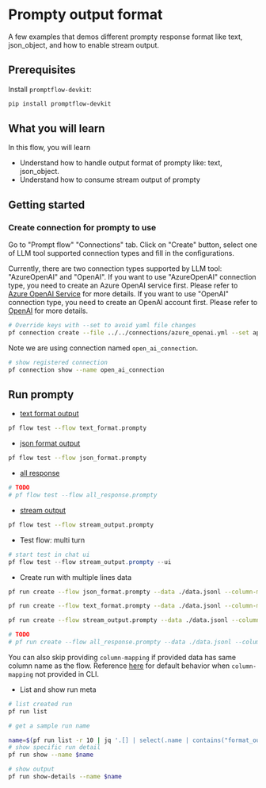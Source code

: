 # Prompty output format
A few examples that demos different prompty response format like text, json_object, and how to enable stream output.

## Prerequisites

Install `promptflow-devkit`:
```bash
pip install promptflow-devkit
```

## What you will learn

In this flow, you will learn
- Understand how to handle output format of prompty like: text, json_object.
- Understand how to consume stream output of prompty

## Getting started

### Create connection for prompty to use
Go to "Prompt flow" "Connections" tab. Click on "Create" button, select one of LLM tool supported connection types and fill in the configurations.

Currently, there are two connection types supported by LLM tool: "AzureOpenAI" and "OpenAI". If you want to use "AzureOpenAI" connection type, you need to create an Azure OpenAI service first. Please refer to [Azure OpenAI Service](https://azure.microsoft.com/en-us/products/cognitive-services/openai-service/) for more details. If you want to use "OpenAI" connection type, you need to create an OpenAI account first. Please refer to [OpenAI](https://platform.openai.com/) for more details.


```bash
# Override keys with --set to avoid yaml file changes
pf connection create --file ../../connections/azure_openai.yml --set api_key=<your_api_key> api_base=<your_api_base>
```

Note we are using connection named `open_ai_connection`.
```bash
# show registered connection
pf connection show --name open_ai_connection
```

## Run prompty

- [text format output](./text_format.prompty)
```bash
pf flow test --flow text_format.prompty
```

- [json format output](./json_format.prompty)
```bash
pf flow test --flow json_format.prompty
```

- [all response](./all_response.prompty)
```bash
# TODO
# pf flow test --flow all_response.prompty
```

- [stream output](./stream_output.prompty)
```bash
pf flow test --flow stream_output.prompty
```

- Test flow: multi turn
```powershell
# start test in chat ui
pf flow test --flow stream_output.prompty --ui
```

- Create run with multiple lines data
```bash
pf run create --flow json_format.prompty --data ./data.jsonl --column-mapping question='${data.question}' --stream

pf run create --flow text_format.prompty --data ./data.jsonl --column-mapping question='${data.question}' --stream

pf run create --flow stream_output.prompty --data ./data.jsonl --column-mapping question='${data.question}' --stream

# TODO
# pf run create --flow all_response.prompty --data ./data.jsonl --column-mapping question='${data.question}' --stream
```

You can also skip providing `column-mapping` if provided data has same column name as the flow.
Reference [here](https://aka.ms/pf/column-mapping) for default behavior when `column-mapping` not provided in CLI.

- List and show run meta
```bash
# list created run
pf run list

# get a sample run name

name=$(pf run list -r 10 | jq '.[] | select(.name | contains("format_output_")) | .name'| head -n 1 | tr -d '"')
# show specific run detail
pf run show --name $name

# show output
pf run show-details --name $name
```